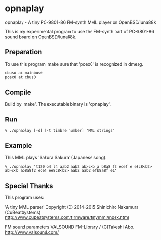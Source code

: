 opnaplay
========

opnaplay - A tiny PC-9801-86 FM-synth MML player on OpenBSD/luna88k

This is my experimental program to use the FM-synth part of PC-9801-86 sound
board on OpenBSD/luna88k.

Preparation
-----------
To use this program, make sure that 'pcex0' is recognized in dmesg.
```
cbus0 at mainbus0
pcex0 at cbus0
```

Compile
-------

Build by 'make'.  The executable binary is 'opnaplay'.

Run
---
```
% ./opnaplay [-d] [-t timbre number] 'MML strings'
```

Example
-------
This MML plays 'Sakura Sakura' (Japanese song).
```
% ./opnaplay 't120 o4 l4 aab2 aab2 ab>c<b a b8a8 f2 ecef e e8c8<b2> ab>c<b ab8a8f2 ecef ee8c8<b2> aab2 aab2 efb8a8f e1'
```

Special Thanks
--------------
This program uses: 

'A tiny MML parser' 
Copyright (C) 2014-2015 Shinichiro Nakamura (CuBeatSystems)
http://www.cubeatsystems.com/firmware/tinymml/index.html

FM sound parameters
VALSOUND FM-Library / (C)Takeshi Abo.
http://www.valsound.com/
